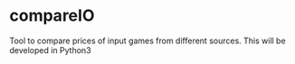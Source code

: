 # compareIO
Tool to compare prices of input games from different sources.
This will be developed in Python3
